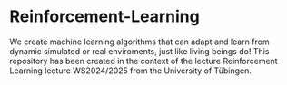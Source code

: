 # Reinforcement-Learning
We create machine learning algorithms that can adapt and learn from dynamic simulated or real enviroments, just like living beings do!
This repository has been created in the context of the lecture Reinforcement Learning lecture WS2024/2025 from the University of Tübingen.
